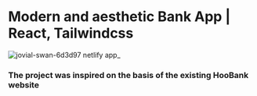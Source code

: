 # Modern and aesthetic Bank App | React, Tailwindcss
![jovial-swan-6d3d97 netlify app_](https://github.com/franciszekkostka/hoo/assets/118021999/2368ac4e-f519-4ca3-988f-9832ec87af5c)


### The project was inspired on the basis of the existing HooBank website
